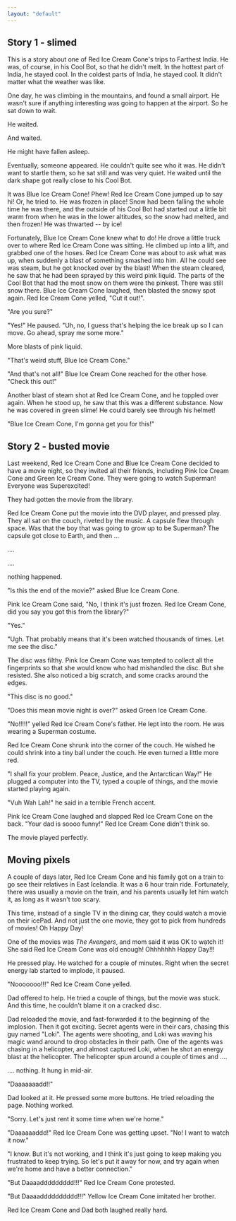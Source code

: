 ```yaml
---
layout: "default"
---
```


## Story 1 - slimed

This is a story about one of <span class="ricc">Red Ice Cream Cone</span>'s trips to Farthest India. He was, of course, in his Cool Bot, so that he didn't melt. In the hottest part of India, he stayed cool. In the coldest parts of India, he stayed cool. It didn't matter what the weather was like.

One day, he was climbing in the mountains, and found a small airport. He wasn't sure if anything interesting was going to happen at the airport. So he sat down to wait.

He waited.

And waited.

He might have fallen asleep.

Eventually, someone appeared. He couldn't quite see who it was. He didn't want to startle them, so he sat still and was very quiet. He waited until the dark shape got really close to his Cool Bot.

It was <span class="bicc">Blue Ice Cream Cone</span>! Phew! <span class="ricc">Red Ice Cream Cone</span> jumped up to say hi! Or, he tried to. He was frozen in place! Snow had been falling the whole time he was there, and the outside of his Cool Bot had started out a little bit warm from when he was in the lower altitudes, so the snow had melted, and then frozen! He was thwarted -- by ice!

Fortunately, <span class="bicc">Blue Ice Cream Cone</span> knew what to do! He drove a little truck over to where <span class="ricc">Red Ice Cream Cone</span> was sitting. He climbed up into a lift, and grabbed one of the hoses. <span class="ricc">Red Ice Cream Cone</span> was about to ask what was up, when suddenly a blast of something smashed into him. All he could see was steam, but he got knocked over by the blast! When the steam cleared, he saw that he had been sprayed by this weird pink liquid. The parts of the Cool Bot that had the most snow on them were the pinkest. There was still snow there. <span class="bicc">Blue Ice Cream Cone</span> laughed, then blasted the snowy spot again. <span class="ricc">Red Ice Cream Cone</span> yelled, "Cut it out!".

"Are you sure?"

"Yes!" He paused. "Uh, no, I guess that's helping the ice break up so I can move. Go ahead, spray me some more."

More blasts of pink liquid.

"That's weird stuff, Blue Ice Cream Cone."

"And that's not all!" <span class="bicc">Blue Ice Cream Cone</span> reached for the other hose. "Check this out!"

Another blast of steam shot at <span class="ricc">Red Ice Cream Cone</span>, and he toppled over again. When he stood up, he saw that this was a different substance. Now he was covered in green slime! He could barely see through his helmet!

"Blue Ice Cream Cone, I'm gonna get you for this!"

## Story 2 - busted movie

Last weekend, <span class="ricc">Red Ice Cream Cone</span> and <span class="bicc">Blue Ice Cream Cone</span> decided to have a movie night, so they invited all their friends, including <span class="picc">Pink Ice Cream Cone</span> and <span class="gicc">Green Ice Cream Cone</span>. They were going to watch Superman! Everyone was Superexcited!

They had gotten the movie from the library.

<span class="ricc">Red Ice Cream Cone</span> put the movie into the DVD player, and pressed play. They all sat on the couch, riveted by the music. A capsule flew through space. Was that the boy that was going to grow up to be Superman? The capsule got close to Earth, and then ...

....

....

nothing happened.

"Is this the end of the movie?" asked <span class="bicc">Blue Ice Cream Cone</span>.

<span class="picc">Pink Ice Cream Cone</span> said, "No, I think it's just frozen. Red Ice Cream Cone, did you say you got this from the library?"

"Yes."

"Ugh. That probably means that it's been watched thousands of times. Let me see the disc."

The disc was filthy. <span class="picc">Pink Ice Cream Cone</span> was tempted to collect all the fingerprints so that she would know who had mishandled the disc. But she resisted. She also noticed a big scratch, and some cracks around the edges.

"This disc is no good."

"Does this mean movie night is over?" asked <span class="gicc">Green Ice Cream Cone</span>.

"No!!!!!" yelled Red Ice Cream Cone's father. He lept into the room. He was wearing a Superman costume.

<span class="ricc">Red Ice Cream Cone</span> shrunk into the corner of the couch. He wished he could shrink into a tiny ball under the couch. He even turned a little more red.

"I shall fix your problem. Peace, Justice, and the Antarctican Way!" He plugged a computer into the TV, typed a couple of things, and the movie started playing again.

"Vuh Wah Lah!" he said in a terrible French accent.

<span class="picc">Pink Ice Cream Cone</span> laughed and slapped <span class="ricc">Red Ice Cream Cone</span> on the back. "Your dad is soooo funny!" <span class="ricc">Red Ice Cream Cone</span> didn't think so.

The movie played perfectly.

## Moving pixels

A couple of days later, <span class="ricc">Red Ice Cream Cone</span> and his family got on a train to go see their relatives in East Icelandia. It was a 6 hour train ride. Fortunately, there was usually a movie on the train, and his parents usually let him watch it, as long as it wasn't too scary.

This time, instead of a single TV in the dining car, they could watch a movie on their icePad. And not just the one movie, they got to pick from hundreds of movies! Oh Happy Day!

One of the movies was _The Avengers_, and mom said it was OK to watch it! She said <span class="ricc">Red Ice Cream Cone</span> was old enough! Ohhhhhhh Happy Day!!!

He pressed play. He watched for a couple of minutes. Right when the secret energy lab started to implode, it paused.

"Nooooooo!!!" <span class="ricc">Red Ice Cream Cone</span> yelled.

Dad offered to help. He tried a couple of things, but the movie was stuck. And this time, he couldn't blame it on a cracked disc.

Dad reloaded the movie, and fast-forwarded it to the beginning of the implosion. Then it got exciting. Secret agents were in their cars, chasing this guy named "Loki". The agents were shooting, and Loki was waving his magic wand around to drop obstacles in their path. One of the agents was chasing in a helicopter, and almost captured Loki, when he shot an energy blast at the helicopter. The helicopter spun around a couple of times and ....

.... nothing. It hung in mid-air.

"Daaaaaaadd!!"

Dad looked at it. He pressed some more buttons. He tried reloading the page. Nothing worked.

"Sorry. Let's just rent it some time when we're home."

"Daaaaaaddd!" <span class="ricc">Red Ice Cream Cone</span> was getting upset. "No! I want to watch it now."

"I know. But it's not working, and I think it's just going to keep making you frustrated to keep trying. So let's put it away for now, and try again when we're home and have a better connection."

"But Daaaaddddddddd!!!" <span class="ricc">Red Ice Cream Cone</span> protested.

"But Daaaadddddddddd!!!" <span class="yicc">Yellow Ice Cream Cone</span> imitated her brother.

<span class="ricc">Red Ice Cream Cone</span> and Dad both laughed really hard.
